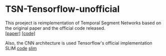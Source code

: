 # TSN-Tensorflow-unofficial
This proeject is reimplementation of Temporal Segment Networks based on the original paper and the official code released.  
[[paper]](http://wanglimin.github.io/papers/WangXWQLTV_ECCV16.pdf)
[[code]](https://github.com/yjxiong/temporal-segment-networks)  

Also, the CNN architecture is used Tensorflow's official implementation SLIM
[code](https://github.com/tensorflow/tensorflow/tree/master/tensorflow/contrib/slim/python/slim/nets)
[slim](https://github.com/tensorflow/tensorflow/blob/master/tensorflow/contrib/slim/python/slim/learning.py)
